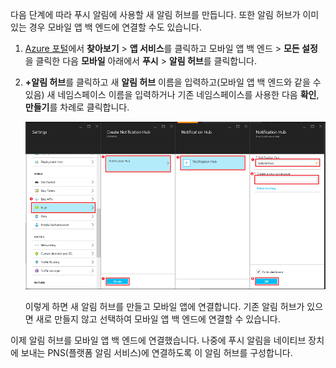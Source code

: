 다음 단계에 따라 푸시 알림에 사용할 새 알림 허브를 만듭니다. 또한 알림 허브가 이미 있는 경우 모바일 앱 백 엔드에 연결할 수도 있습니다.

1. [Azure 포털]에서 **찾아보기** > **앱 서비스**를 클릭하고 모바일 앱 백 엔드 > **모든 설정**을 클릭한 다음 **모바일** 아래에서 **푸시** > **알림 허브**를 클릭합니다.

2. **+알림 허브**를 클릭하고 새 **알림 허브** 이름을 입력하고(모바일 앱 백 엔드와 같을 수 있음) 새 네임스페이스 이름을 입력하거나 기존 네임스페이스를 사용한 다음 **확인**, **만들기**를 차례로 클릭합니다.

	![](./media/app-service-mobile-create-notification-hub/create-new-hub-flow.png)

	이렇게 하면 새 알림 허브를 만들고 모바일 앱에 연결합니다. 기존 알림 허브가 있으면 새로 만들지 않고 선택하여 모바일 앱 백 엔드에 연결할 수 있습니다.

이제 알림 허브를 모바일 앱 백 엔드에 연결했습니다. 나중에 푸시 알림을 네이티브 장치에 보내는 PNS(플랫폼 알림 서비스)에 연결하도록 이 알림 허브를 구성합니다.

[Azure 포털]: https://portal.azure.com/

<!---HONumber=AcomDC_1203_2015-->